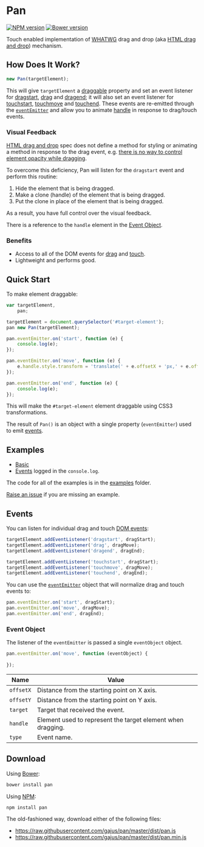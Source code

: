 # Pan

[![NPM version](https://badge.fury.io/js/pan.svg)](http://badge.fury.io/js/pan)
[![Bower version](https://badge.fury.io/bo/pan.svg)](http://badge.fury.io/bo/pan)

Touch enabled implementation of [WHATWG](https://html.spec.whatwg.org/#dnd) drag and drop (aka [HTML drag and drop](http://www.w3.org/html/wg/drafts/html/master/editing.html#dnd)) mechanism.

## How Does It Work?

```js
new Pan(targetElement);
```

This will give `targetElement` a [draggable](http://www.w3.org/html/wg/drafts/html/master/editing.html#the-draggable-attribute) property and set an event listener for [dragstart](http://www.w3.org/html/wg/drafts/html/master/editing.html#event-dnd-dragstart), [drag](http://www.w3.org/html/wg/drafts/html/master/editing.html#event-dnd-drag) and [dragend](http://www.w3.org/html/wg/drafts/html/master/editing.html#event-dnd-dragend); it will also set an event listener for [touchstart](http://www.w3.org/TR/touch-events/#the-touchstart-event), [touchmove](http://www.w3.org/TR/touch-events/#the-touchmove-event) and [touchend](http://www.w3.org/TR/touch-events/#the-touchend-event). These events are re-emitted through the [`eventEmitter`](#events) and allow you to animate [handle](#visual-feedback) in response to drag/touch events.

### Visual Feedback

[HTML drag and drop](http://www.w3.org/html/wg/drafts/html/master/editing.html#dnd) spec does not define a method for styling or animating a method in response to the drag event, e.g. [there is no way to control element opacity while dragging](http://stackoverflow.com/questions/9712535/html5-drag-and-drop-no-transparency).

To overcome this deficiency, Pan will listen for the `dragstart` event and perform this routine: 

1. Hide the element that is being dragged.
2. Make a clone (handle) of the element that is being dragged.
3. Put the clone in place of the element that is being dragged.

As a result, you have full control over the visual feedback.

There is a reference to the `handle` element in the [Event Object](#event-object).

### Benefits

* Access to all of the DOM events for [drag](http://www.w3.org/html/wg/drafts/html/master/editing.html#dndevents) and [touch](http://www.w3.org/TR/touch-events/#list-of-touchevent-types).
* Lightweight and performs good.

## Quick Start

To make element draggable:

```js
var targetElement,
    pan;

targetElement = document.querySelector('#target-element');
pan new Pan(targetElement);

pan.eventEmitter.on('start', function (e) {
    console.log(e);
});

pan.eventEmitter.on('move', function (e) {
    e.handle.style.transform = 'translate(' + e.offsetX + 'px,' + e.offsetY + 'px)';
});

pan.eventEmitter.on('end', function (e) {
    console.log(e);
});
```

This will make the `#target-element` element draggable using CSS3 transformations.

The result of `Pan()` is an object with a single property (`eventEmitter`) used to emit [events](#events).

## Examples

* [Basic](http://gajus.com/sandbox/pan/examples/basic/)
* [Events](http://gajus.com/sandbox/pan/examples/events/) logged in the `console.log`.

The code for all of the examples is in the [examples](./examples/) folder.

[Raise an issue](https://github.com/gajus/pan/issues) if you are missing an example.

## Events

You can listen for individual drag and touch [DOM events](#dom-events):

```js
targetElement.addEventListener('dragstart', dragStart);
targetElement.addEventListener('drag', dragMove);
targetElement.addEventListener('dragend', dragEnd);

targetElement.addEventListener('touchstart', dragStart);
targetElement.addEventListener('touchmove', dragMove);
targetElement.addEventListener('touchend', dragEnd);
```

You can use the [`eventEmitter`](#events) object that will normalize drag and touch events to:

```js
pan.eventEmitter.on('start', dragStart);
pan.eventEmitter.on('move', dragMove);
pan.eventEmitter.on('end', dragEnd);
```

### Event Object

The listener of the `eventEmitter` is passed a single `eventObject` object.

```js
pan.eventEmitter.on('move', function (eventObject) {
    
});
```

| Name | Value |
| --- | --- |
| `offsetX` | Distance from the starting point on X axis. |
| `offsetY` | Distance from the starting point on Y axis. |
| `target` | Target that received the event. |
| `handle` | Element used to represent the target element when dragging. |
| `type` | Event name. |

## Download

Using [Bower](http://bower.io/):

```sh
bower install pan
```

Using [NPM](https://www.npmjs.org/):

```sh
npm install pan
```

The old-fashioned way, download either of the following files:

* https://raw.githubusercontent.com/gajus/pan/master/dist/pan.js
* https://raw.githubusercontent.com/gajus/pan/master/dist/pan.min.js